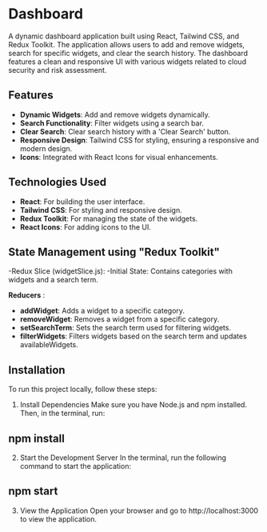 # Dashboard

A dynamic dashboard application built using React, Tailwind CSS, and Redux Toolkit. The application allows users to add and remove widgets, search for specific widgets, and clear the search history. The dashboard features a clean and responsive UI with various widgets related to cloud security and risk assessment.

## Features

- **Dynamic Widgets**: Add and remove widgets dynamically.
- **Search Functionality**: Filter widgets using a search bar.
- **Clear Search**: Clear search history with a 'Clear Search' button.
- **Responsive Design**: Tailwind CSS for styling, ensuring a responsive and modern design.
- **Icons**: Integrated with React Icons for visual enhancements.

## Technologies Used

- **React**: For building the user interface.
- **Tailwind CSS**: For styling and responsive design.
- **Redux Toolkit**: For managing the state of the widgets.
- **React Icons**: For adding icons to the UI.

## State Management using "Redux Toolkit"

-Redux Slice (widgetSlice.js):
-Initial State: Contains categories with widgets and a search term.

**Reducers** :
- **addWidget**: Adds a widget to a specific category.
- **removeWidget**: Removes a widget from a specific category.
- **setSearchTerm**: Sets the search term used for filtering widgets.
- **filterWidgets**: Filters widgets based on the search term and updates availableWidgets.

## Installation

To run this project locally, follow these steps:

1. Install Dependencies
Make sure you have Node.js and npm installed. Then, in the terminal, run:
 
 ## npm install

2. Start the Development Server
In the terminal, run the following command to start the application:

 ## npm start

3. View the Application
Open your browser and go to http://localhost:3000 to view the application.

